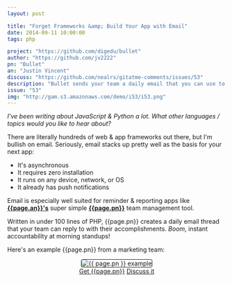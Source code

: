 ```yaml
---
layout: post

title: "Forget Frameworks &amp; Build Your App with Email"
date: 2014-09-11 10:00:00
tags: php

project: "https://github.com/digedu/bullet"
author: "https://github.com/jv2222"
pn: "Bullet"
an: "Justin Vincent"
discuss: "https://github.com/nealrs/gitatme-comments/issues/53"
description: "Bullet sends your team a daily email that you can use to discuss your progress / important items."
issue: "53"
img: "http://gam.s3.amazonaws.com/demo/i53/i53.png"
---
```


_I've been writing about JavaScript & Python a lot. What other languages / topics would you like to hear about?_

There are literally hundreds of web & app frameworks out there, but I'm bullish on email. Seriously, email stacks up pretty well as the basis for your next app:

- It's asynchronous
- It requires zero installation
- It runs on any device, network, or OS
- It already has push notifications

Email is especially well suited for reminder & reporting apps like <strong><a href="{{ page.author }}" target="_blank" title="{{ page.an }} on GitHub">{{page.an}}'s</a></strong> super simple <strong><a href="{{ page.project }}" target="_blank" title="{{ page.pn }} on GitHub">{{page.pn}}</a></strong> team management tool.

Written in under 100 lines of PHP, {{page.pn}} creates a daily email thread that your team can reply to with their accomplishments. _Boom_, instant accountability at morning standups!

Here's an example {{page.pn}} from a marketing team:

<center><img src="{{page.img}}" style="border: 1px solid #111111; border-radius:4px;" alt="{{ page.pn }} example"></center>

<center><a href="{{page.project}}" class="btn btn-primary " title="Get {{page.pn}} on GitHub" target="_blank" >Get {{page.pn}}</a> <a href="{{ page.url }}#comments" class="btn btn-inverse" title="Discuss this issue of Git @ Me online">Discuss it</a></center>
